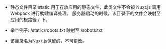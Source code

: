 - 静态文件目录 static 用于存放应用的静态文件，此类文件不会被 Nuxt.js 调用 Webpack 进行构建编译处理。 服务器启动的时候，该目录下的文件会映射至应用的根路径 / 下。
-  举个例子: /static/robots.txt 映射至 /robots.txt
  
-  该目录名为Nuxt.js保留的，不可更改。